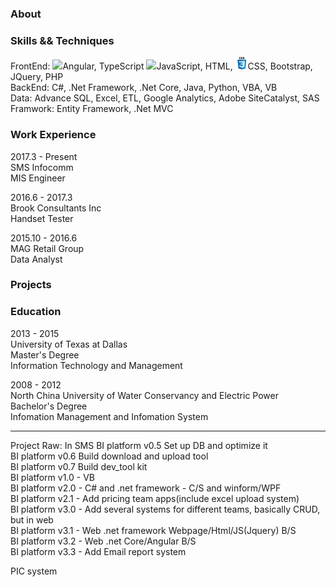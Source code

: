 ### About

### Skills && Techniques
FrontEnd: 
<img src ="https://angular.io/assets/images/logos/angular/angular.svg" width="20px">Angular, 
TypeScript
<img src ="https://camo.githubusercontent.com/3e656c564799684232b370b9b3d227e98f65d460/68747470733a2f2f692e737461636b2e696d6775722e636f6d2f4d6d7777322e706e67" width="20px">JavaScript, 
HTML, 
<img src ="https://raw.githubusercontent.com/github/explore/6c6508f34230f0ac0d49e847a326429eefbfc030/topics/css/css.png" width="20px">CSS, 
Bootstrap, 
JQuery, 
PHP<br/>
BackEnd: C#, .Net Framework, .Net Core, Java, Python, VBA, VB<br/>
Data: Advance SQL, Excel, ETL, Google Analytics, Adobe SiteCatalyst, SAS<br/>
Framwork: Entity Framework, .Net MVC<br/>


### Work Experience
2017.3 - Present<br/>
SMS Infocomm<br/>
MIS Engineer<br/>

2016.6 - 2017.3<br/>
Brook Consultants Inc<br/>
Handset Tester<br/>

2015.10 - 2016.6<br/>
MAG Retail Group<br/>
Data Analyst<br/>

### Projects

### Education
2013 - 2015<br/>
University of Texas at Dallas<br/>
Master's Degree<br/>
Information Technology and Management<br/>

2008 - 2012<br/>
North China University of Water Conservancy and Electric Power<br/>
Bachelor's Degree<br/>
Infomation Management and Infomation System<br/>


---------------------------------------------------
Project Raw:
In SMS
BI platform v0.5 Set up DB and optimize it<br/>
BI platform v0.6 Build download and upload tool<br/>
BI platform v0.7 Build dev_tool kit<br/>
BI platform v1.0 - VB<br/>
BI platform v2.0 - C# and .net framework - C/S and winform/WPF<br/>
BI platform v2.1 - Add pricing team apps(include excel upload system)<br/>
BI platform v3.0 - Add several systems for different teams, basically CRUD, but in web<br/>
BI platform v3.1 - Web .net framework Webpage/Html/JS(Jquery) B/S<br/>
BI platform v3.2 - Web .net Core/Angular B/S<br/>
BI platform v3.3 - Add Email report system<br/>

PIC system<br/>
